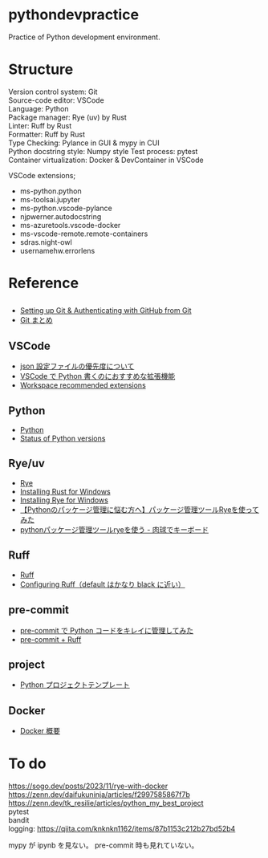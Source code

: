 # pythondevpractice

Practice of Python development environment.

# Structure
Version control system: Git  
Source-code editor: VSCode  
Language: Python  
Package manager: Rye (uv) by Rust  
Linter: Ruff by Rust  
Formatter: Ruff by Rust  
Type Checking: Pylance in GUI & mypy in CUI  
Python docstring style: Numpy style 
Test process: pytest  
Container virtualization: Docker & DevContainer in VSCode

VSCode extensions;
- ms-python.python
- ms-toolsai.jupyter
- ms-python.vscode-pylance
- njpwerner.autodocstring
- ms-azuretools.vscode-docker
- ms-vscode-remote.remote-containers
- sdras.night-owl
- usernamehw.errorlens


# Reference

##
- [Setting up Git & Authenticating with GitHub from Git](https://docs.github.com/en/get-started/getting-started-with-git/set-up-git)
- [Git まとめ](https://qiita.com/gold-kou/items/7f6a3b46e2781b0dd4a0)


## VSCode
- [json 設定ファイルの優先度について](https://qiita.com/tabo_dev/items/df7e5b1b0d7c336af124)
- [VSCode で Python 書くのにおすすめな拡張機能](https://qiita.com/nanato12/items/ddf26487eb30714251c3)
- [Workspace recommended extensions](https://code.visualstudio.com/docs/editor/extension-marketplace#_workspace-recommended-extensions)


## Python
- [Python](https://www.python.org/)
- [Status of Python versions](https://devguide.python.org/versions/)


## Rye/uv
- [Rye](https://github.com/astral-sh/rye)
- [Installing Rust for Windows](https://www.rust-lang.org/tools/install)
- [Installing Rye for Windows](https://rye-up.com/guide/installation/#installing-rye)
- [【Pythonのパッケージ管理に悩む方へ】パッケージ管理ツールRyeを使ってみた](https://dev.classmethod.jp/articles/get-start-rye-python/)
- [pythonパッケージ管理ツールryeを使う - 肉球でキーボード](https://nsakki55.hatenablog.com/entry/2023/05/29/013658)

## Ruff
- [Ruff](https://github.com/astral-sh/ruff)
- [Configuring Ruff（default はかなり black に近い）](https://docs.astral.sh/ruff/configuration/)

## pre-commit
- [pre-commit で Python コードをキレイに管理してみた](https://zenn.dev/fikastudio/articles/73c226000f9a0a)
- [pre-commit + Ruff](https://zenn.dev/nowa0402/articles/79aaeb8db5731c)

## project
- [Python プロジェクトテンプレート](https://zenn.dev/tk_resilie/articles/python_my_best_project)

## Docker
- [Docker 概要](https://qiita.com/etaroid/items/b1024c7d200a75b992fc)

# To do
https://sogo.dev/posts/2023/11/rye-with-docker
https://zenn.dev/daifukuninja/articles/f2997585867f7b
https://zenn.dev/tk_resilie/articles/python_my_best_project  
pytest  
bandit  
logging: https://qiita.com/knknkn1162/items/87b1153c212b27bd52b4

mypy が ipynb を見ない。 pre-commit 時も見れていない。
